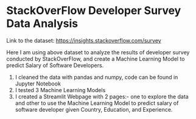 ﻿# StackOverFlow Developer Survey Data Analysis

Link to the dataset: https://insights.stackoverflow.com/survey

Here I am using above dataset to analyze the results of developer survey conducted by StackOverFlow, and create a Machine Learning Model to predict Salary of Software Developers.

1. I cleaned the data with pandas and numpy, code can be found in Jupyter Notebook
2. I tested 3 Machine Learning Models
3. I created a Streamlit Webpage with 2 pages:- one to explore the data and other to use the Machine Learning Model to predict salary of software developer given Country, Education, and Experience.
